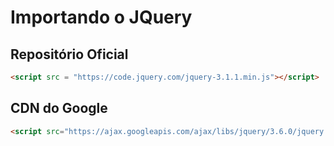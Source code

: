 # Importando o JQuery

## Repositório Oficial

~~~html
<script src = "https://code.jquery.com/jquery-3.1.1.min.js"></script>
~~~

## CDN do Google

~~~html
<script src="https://ajax.googleapis.com/ajax/libs/jquery/3.6.0/jquery.min.js"> </script>
~~~